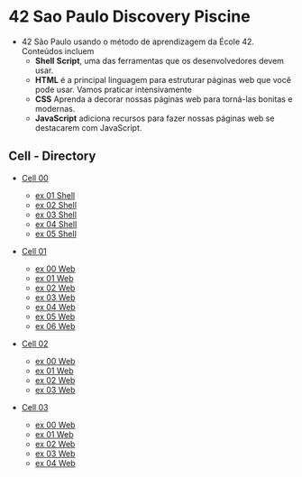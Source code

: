 
# 42 Sao Paulo Discovery Piscine 
- 42 São Paulo usando o método de aprendizagem da École 42. Conteúdos incluem
  - **Shell** **Script**, uma das ferramentas que os desenvolvedores devem usar.
  - **HTML** é a principal linguagem para estruturar páginas web que você pode usar. Vamos praticar intensivamente
  - **CSS** Aprenda a decorar nossas páginas web para torná-las bonitas e modernas.
  - **JavaScript** adiciona recursos para fazer nossas páginas web se destacarem com JavaScript.
    
## Cell - Directory
- [Cell 00](cell-00)
  - [ex 01 Shell](cell-00/ex01)
  - [ex 02 Shell](cell-00/ex02)
  - [ex 03 Shell](cell-00/ex03)
  - [ex 04 Shell](cell-00/ex04)
  - [ex 05 Shell](cell-00/ex05)
  
- [Cell 01](cell-01) 
  - [ex 00 Web](cell-01/ex00)
  - [ex 01 Web](cell-01/ex01)
  - [ex 02 Web](cell-01/ex02)
  - [ex 03 Web](cell-01/ex03)
  - [ex 04 Web](cell-01/ex04)
  - [ex 05 Web](cell-01/ex05)
  - [ex 06 Web](cell-01/ex06)
 
- [Cell 02](cell-02)
  - [ex 00 Web](cell-02/ex00)
  - [ex 01 Web](cell-02/ex01)
  - [ex 02 Web](cell-02/ex02)
  - [ex 03 Web](cell-02/ex03)

- [Cell 03](cell-03)
  - [ex 00 Web](cell-03/ex00)
  - [ex 01 Web](cell-03/ex01)
  - [ex 02 Web](cell-03/ex02)
  - [ex 03 Web](cell-03/ex03)
  - [ex 04 Web](cell-03/ex04)
